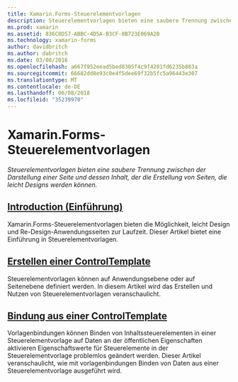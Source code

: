 ```yaml
---
title: Xamarin.Forms-Steuerelementvorlagen
description: Steuerelementvorlagen bieten eine saubere Trennung zwischen der Darstellung einer Seite und dessen Inhalt, der die Erstellung von Seiten, die leicht Designs werden können.
ms.prod: xamarin
ms.assetid: 836C8D57-ABBC-4D5A-B3CF-0B723E069A2B
ms.technology: xamarin-forms
author: davidbritch
ms.author: dabritch
ms.date: 03/08/2016
ms.openlocfilehash: a667f952eead5bed8305f4c9f4201fd6235b883a
ms.sourcegitcommit: 66682dd8e93c0e4f5dee69f32b5fc5a96443e307
ms.translationtype: MT
ms.contentlocale: de-DE
ms.lasthandoff: 06/08/2018
ms.locfileid: "35239970"
---
```

# <a name="xamarinforms-control-templates"></a>Xamarin.Forms-Steuerelementvorlagen

_Steuerelementvorlagen bieten eine saubere Trennung zwischen der Darstellung einer Seite und dessen Inhalt, der die Erstellung von Seiten, die leicht Designs werden können._

## <a name="introductionintroductionmd"></a>[Introduction (Einführung)](introduction.md)

Xamarin.Forms-Steuerelementvorlagen bieten die Möglichkeit, leicht Design und Re-Design-Anwendungsseiten zur Laufzeit. Dieser Artikel bietet eine Einführung in Steuerelementvorlagen.

## <a name="creating-a-controltemplatecreatingmd"></a>[Erstellen einer ControlTemplate](creating.md)

Steuerelementvorlagen können auf Anwendungsebene oder auf Seitenebene definiert werden. In diesem Artikel wird das Erstellen und Nutzen von Steuerelementvorlagen veranschaulicht.

## <a name="binding-from-a-controltemplatetemplate-bindingmd"></a>[Bindung aus einer ControlTemplate](template-binding.md)

Vorlagenbindungen können Binden von Inhaltssteuerelementen in einer Steuerelementvorlage auf Daten an der öffentlichen Eigenschaften aktivieren Eigenschaftswerte für Steuerelemente in der Steuerelementvorlage problemlos geändert werden. Dieser Artikel veranschaulicht, wie mit vorlagenbindungen Binden von Daten aus einer Steuerelementvorlage ausgeführt wird.
